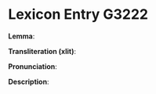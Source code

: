 # Lexicon Entry G3222

**Lemma**: 

**Transliteration (xlit)**: 

**Pronunciation**: 

**Description**:


